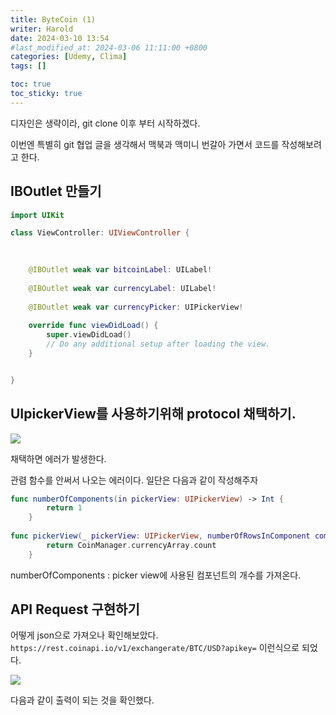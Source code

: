 ```yaml
---
title: ByteCoin (1)
writer: Harold
date: 2024-03-10 13:54
#last_modified_at: 2024-03-06 11:11:00 +0800
categories: [Udemy, Clima]
tags: []

toc: true
toc_sticky: true
---
```


디자인은 생략이라, git clone 이후 부터 시작하겠다.

이번엔 특별히 git 협업 글을 생각해서 맥북과 맥미니 번갈아 가면서 코드를 작성해보려고 한다.

## IBOutlet 만들기

```swift
import UIKit

class ViewController: UIViewController {

    
    
    @IBOutlet weak var bitcoinLabel: UILabel!
    
    @IBOutlet weak var currencyLabel: UILabel!
    
    @IBOutlet weak var currencyPicker: UIPickerView!
    
    override func viewDidLoad() {
        super.viewDidLoad()
        // Do any additional setup after loading the view.
    }


}
```

## UIpickerView를 사용하기위해 protocol 채택하기.

![](https://i.esdrop.com/d/f/E8Nib9NqGY/t4hB0LZYHF.png)

채택하면 에러가 발생한다.

관렴 함수를 안써서 나오는 에러이다. 일단은 다음과 같이 작성해주자

```swift
func numberOfComponents(in pickerView: UIPickerView) -> Int {
        return 1
    }
    
func pickerView(_ pickerView: UIPickerView, numberOfRowsInComponent component: Int) -> Int {
        return CoinManager.currencyArray.count
    }
```

numberOfComponents : picker view에 사용된 컴포넌트의 개수를 가져온다. 

## API Request 구현하기

어떻게 json으로 가져오나 확인해보았다.
`https://rest.coinapi.io/v1/exchangerate/BTC/USD?apikey=` 이런식으로 되었다.

![](https://i.esdrop.com/d/f/E8Nib9NqGY/4K4Clxtlth.png)

다음과 같이 출력이 되는 것을 확인했다.
